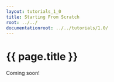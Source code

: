 ```yaml
---
layout: tutorials_1_0
title: Starting From Scratch
root: ../../
documentationroot: ../../tutorials/1.0/
---
```

{{ page.title }}
=
Coming soon!